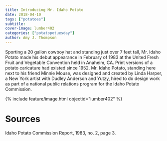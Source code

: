 ```yaml
---
title: Introducing Mr. Idaho Potato
date: 2018-04-10
tags: ["potatoes"]
subtitle: 
cover-image: lumber402
categories: ["potatopotuesday"]
author: Amy J. Thompson
---
```


Sporting a 20 gallon cowboy hat and standing just over 7 feet tall, Mr. Idaho Potato made his debut appearance in February of 1983 at the United Fresh Fruit and Vegetable Convention held in Anaheim, CA. Print versions of a potato caricature had existed since 1952. Mr. Idaho Potato, standing here next to his friend Minnie Mouse, was designed and created by Linda Harper, a New York artist with Dudley Anderson and Yutzy, hired to do design work as part of a national public relations program for the Idaho Potato Commission.

{% include feature/image.html objectid="lumber402" %}

# Sources

Idaho Potato Commission Report, 1983, no. 2, page 3.